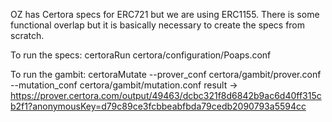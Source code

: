 OZ has Certora specs for ERC721 but we are using ERC1155. There is some functional overlap but it is basically necessary to create the specs from scratch.

To run the specs:
certoraRun certora/configuration/Poaps.conf

To run the gambit:
certoraMutate --prover_conf certora/gambit/prover.conf --mutation_conf certora/gambit/mutation.conf
result -> https://prover.certora.com/output/49463/dcbc321f8d6842b9ac6d40ff315cb2f1?anonymousKey=d79c89ce3fcbbeabfbda79cedb2090793a5594cc
